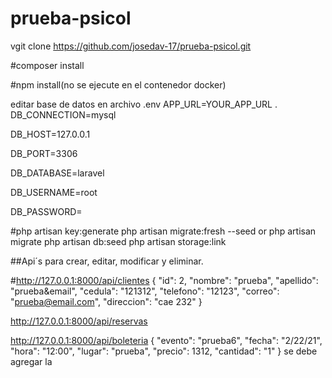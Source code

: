 # prueba-psicol

vgit clone https://github.com/josedav-17/prueba-psicol.git

#composer install

#npm install(no se ejecute en el contenedor docker)


editar base de datos en archivo .env
APP_URL=YOUR_APP_URL
.
DB_CONNECTION=mysql

DB_HOST=127.0.0.1

DB_PORT=3306

DB_DATABASE=laravel

DB_USERNAME=root

DB_PASSWORD=


#php artisan key:generate
 php artisan migrate:fresh --seed
 or 
 php artisan migrate
 php artisan db:seed
php artisan storage:link

##Api´s para crear, editar, modificar y eliminar.


#http://127.0.0.1:8000/api/clientes
{
        "id": 2,
        "nombre": "prueba",
        "apellido": "prueba&email",
        "cedula": "121312",
        "telefono": "12123",
        "correo": "prueba@email.com",
        "direccion": "cae 232"
 }

http://127.0.0.1:8000/api/reservas

http://127.0.0.1:8000/api/boleteria
{
        "evento": "prueba6",
        "fecha": "2/22/21",
        "hora": "12:00",
        "lugar": "prueba",
        "precio": 1312,
        "cantidad": "1"
}
se debe agregar la 
